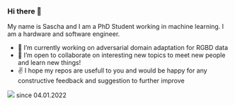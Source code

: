 ### Hi there 👋

My name is Sascha and I am a PhD Student working in machine learning. 
I am a hardware and software engineer.


- 🔭 I’m currently working on adversarial domain adaptation for RGBD data
- 👯 I’m open to collaborate on interesting new topics to meet new people and learn new things!
- :v: I hope my repos are usefull to you and would be happy for any constructive feedback and suggestion to further improve

![](https://komarev.com/ghpvc/?username=saki1309&color=yellow) since 04.01.2022

<!--
**SaKi1309/SaKi1309** is a ✨ _special_ ✨ repository because its `README.md` (this file) appears on your GitHub profile.

Here are some ideas to get you started:

- 🔭 I’m currently working on ...
- 🌱 I’m currently learning ...
- 👯 I’m looking to collaborate on ...
- 🤔 I’m looking for help with ...
- 💬 Ask me about ...
- 📫 How to reach me: ...
- 😄 Pronouns: ...
- ⚡ Fun fact: ...
-->
